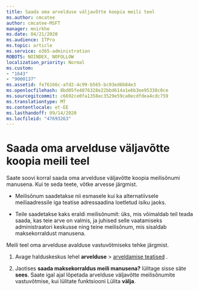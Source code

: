 ```yaml
---
title: Saada oma arvelduse väljavõtte koopia meili teel
ms.author: cmcatee
author: cmcatee-MSFT
manager: mnirkhe
ms.date: 04/21/2020
ms.audience: ITPro
ms.topic: article
ms.service: o365-administration
ROBOTS: NOINDEX, NOFOLLOW
localization_priority: Normal
ms.custom:
- "1643"
- "9000137"
ms.assetid: fe76166c-afd2-4c99-b565-bc93ed6b84e3
ms.openlocfilehash: 8bd05fe4876328e22bbd614a1e6b3ee95338c0ce
ms.sourcegitcommit: c6692ce0fa1358ec3529e59ca0ecdfdea4cdc759
ms.translationtype: MT
ms.contentlocale: et-EE
ms.lasthandoff: 09/14/2020
ms.locfileid: "47693263"
---
```

# <a name="receive-copy-of-your-billing-statement-in-email"></a>Saada oma arvelduse väljavõtte koopia meili teel

Saate soovi korral saada oma arvelduse väljavõtte koopia meilisõnumi manusena. Kui te seda teete, võtke arvesse järgmist.
  
- Meilisõnum saadetakse nii esmasele kui ka alternatiivsele meiliaadressile iga teatise adressaadina loetletud isiku jaoks.

- Teile saadetakse kaks eraldi meilisõnumit: üks, mis võimaldab teil teada saada, kas teie arve on valmis, ja juhised selle vaatamiseks administraatori keskusse ning teine meilisõnum, mis sisaldab maksekorraldust manusena.

Meili teel oma arvelduse avalduse vastuvõtmiseks tehke järgmist.
  
1. Avage halduskeskus lehel **arvelduse** \> [arveldamise teatised](https://go.microsoft.com/fwlink/p/?linkid=853212) .

2. Jaotises **saada maksekorraldus meili manusena?** lülitage sisse säte **sees**. Saate igal ajal lõpetada arvelduse väljavõtte meilisõnumite vastuvõtmise, kui lülitate funktsiooni Lülita **välja**.